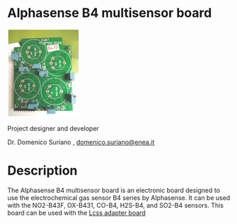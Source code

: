 # Alphasense B4 multisensor board

![logo](https://github.com/domenico-suriano/Alphasense-B4-multisensor-board/blob/main/images/logo.bmp)

Project designer and developer

Dr. Domenico Suriano , domenico.suriano@enea.it

# Description

The Alphasense B4 multisensor board is an electronic board designed to use the electrochemical gas sensor B4 series by Alphasense. It can be used with the NO2-B43F, OX-B431, CO-B4, H2S-B4, and SO2-B4 sensors. This board can be used with the [Lcss adapter board](https://github.com/domenico-suriano/Lcss-adapter-board)
